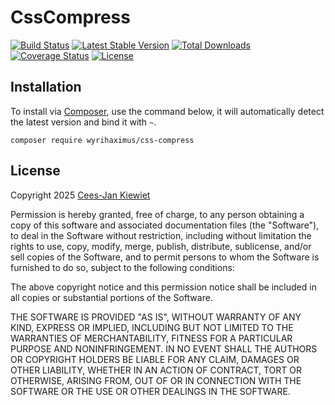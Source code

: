 CssCompress
===========

[![Build Status](https://travis-ci.com/WyriHaximus/php-css-compress.png)](https://travis-ci.com/WyriHaximus/php-css-compress)
[![Latest Stable Version](https://poser.pugx.org/WyriHaximus/css-compress/v/stable.png)](https://packagist.org/packages/WyriHaximus/css-compress)
[![Total Downloads](https://poser.pugx.org/WyriHaximus/css-compress/downloads.png)](https://packagist.org/packages/WyriHaximus/css-compress)
[![Coverage Status](https://coveralls.io/repos/WyriHaximus/php-css-compress/badge.png)](https://coveralls.io/r/WyriHaximus/php-css-compress)
[![License](https://poser.pugx.org/wyrihaximus/css-compress/license.png)](https://packagist.org/packages/wyrihaximus/css-compress)

## Installation ##

To install via [Composer](http://getcomposer.org/), use the command below, it will automatically detect the latest version and bind it with `~`.

```
composer require wyrihaximus/css-compress
```

## License ##

Copyright 2025 [Cees-Jan Kiewiet](http://wyrihaximus.net/)

Permission is hereby granted, free of charge, to any person
obtaining a copy of this software and associated documentation
files (the "Software"), to deal in the Software without
restriction, including without limitation the rights to use,
copy, modify, merge, publish, distribute, sublicense, and/or sell
copies of the Software, and to permit persons to whom the
Software is furnished to do so, subject to the following
conditions:

The above copyright notice and this permission notice shall be
included in all copies or substantial portions of the Software.

THE SOFTWARE IS PROVIDED "AS IS", WITHOUT WARRANTY OF ANY KIND,
EXPRESS OR IMPLIED, INCLUDING BUT NOT LIMITED TO THE WARRANTIES
OF MERCHANTABILITY, FITNESS FOR A PARTICULAR PURPOSE AND
NONINFRINGEMENT. IN NO EVENT SHALL THE AUTHORS OR COPYRIGHT
HOLDERS BE LIABLE FOR ANY CLAIM, DAMAGES OR OTHER LIABILITY,
WHETHER IN AN ACTION OF CONTRACT, TORT OR OTHERWISE, ARISING
FROM, OUT OF OR IN CONNECTION WITH THE SOFTWARE OR THE USE OR
OTHER DEALINGS IN THE SOFTWARE.
